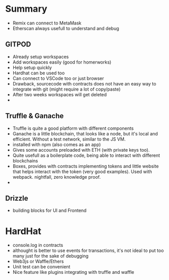 # Summary

- Remix can connect to MetaMask
- Etherscan always usefull to understand and debug

## GITPOD
- Already setup workspaces
- Add workspaces easily (good for homerworks)
- Help setup quickly
- Hardhat can be used too
- Can connect to VSCode too or just browser
- Drawback, sourcecode with contracts does not have an easy way to integrate with git (might require a lot of copy/paste)
- After two weeks workspaces will get deleted
- 


## Truffle & Ganache
- Truffle is quite a good platform with different components
- Ganache is a little blockchain, that looks like a node, but it's local and efficient. Without a test network, similar to the JS VM.
- installed with npm (also comes as an app)
- Gives some accounts preloaded with ETH (with private keys too).
- Quite usefull as a boilerplate code, being able to interact with different blockchains
- Boxes, provides with contracts implementing tokens and little website that helps interact with the token (very good examples). Used with webpack. nightfall, zero knowledge proof.
- 

## Drizzle
- building blocks for UI and Frontend



# HardHat
- console.log in contracts
- althought is better to use events for transactions, it's not ideal to put too many just for the sake of debugging
- Web3js or Waffle/Ethers
- Unit test can be convenient
- Nice feature like plugins integrating with truffle and waffle